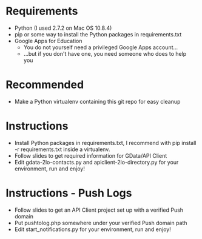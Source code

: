# Requirements
  - Python (I used 2.7.2 on Mac OS 10.8.4)
  - pip or some way to install the Python packages in requirements.txt
  - Google Apps for Education
    - You do not yourself need a privileged Google Apps account...
    - ...but if you don't have one, you need someone who does to help you

# Recommended
  - Make a Python virtualenv containing this git repo for easy cleanup

# Instructions
  - Install Python packages in requirements.txt, I recommend with pip install -r requirements.txt inside a virtualenv.
  - Follow slides to get required information for GData/API Client
  - Edit gdata-2lo-contacts.py and apiclient-2lo-directory.py for your environment, run and enjoy!


# Instructions - Push Logs
  - Follow slides to get an API Client project set up with a verified Push domain
  - Put pushtolog.php somewhere under your verified Push domain path
  - Edit start_notifications.py for your environment, run and enjoy!
